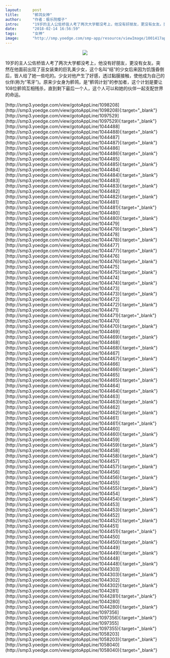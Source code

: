 ```yaml
---
layout:     post
title:      "鹡鸰女神"
author:     "作者：极乐院樱子"
intro:      "19岁的主人公佐桥皆人考了两次大学都没考上，他没有好朋友，更没有女友。突然在他面前出现了巫女装束的巨乳美少女，这个名叫“结”的少女后来因为饥饿昏倒后，皆人给了她一些吃的。少女对他产生了好感，透过黏膜接触，使他成为自己的伙伴(称为“苇牙”)。原来少女身为鹡鸰，是“鹡鸰计划”的参加者，这个计划是要让108位鹡鸰互相残杀，直到剩下最后一个人，这个人可以和她的伙伴一起支配世界的命运。"
date:       "2018-02-14 16:56:59"
tags:       "女神"
image:      "http://smp.yoedge.com/smp-app/resource/viewImage/1001417appline.png"
---
```

<div style="text-align: center">
<p><img src="http://smp.yoedge.com/smp-app/resource/viewImage/1001417appline.png"/></p>
</div>
<p class="post-meta">
<span>19岁的主人公佐桥皆人考了两次大学都没考上，他没有好朋友，更没有女友。突然在他面前出现了巫女装束的巨乳美少女，这个名叫“结”的少女后来因为饥饿昏倒后，皆人给了她一些吃的。少女对他产生了好感，透过黏膜接触，使他成为自己的伙伴(称为“苇牙”)。原来少女身为鹡鸰，是“鹡鸰计划”的参加者，这个计划是要让108位鹡鸰互相残杀，直到剩下最后一个人，这个人可以和她的伙伴一起支配世界的命运。</span>
</p>
[http://smp3.yoedge.com/view/gotoAppLine/1098208](http://smp3.yoedge.com/view/gotoAppLine/1098208){:target="_blank"}
[http://smp3.yoedge.com/view/gotoAppLine/1097529](http://smp3.yoedge.com/view/gotoAppLine/1097529){:target="_blank"}
[http://smp3.yoedge.com/view/gotoAppLine/1044488](http://smp3.yoedge.com/view/gotoAppLine/1044488){:target="_blank"}
[http://smp3.yoedge.com/view/gotoAppLine/1044487](http://smp3.yoedge.com/view/gotoAppLine/1044487){:target="_blank"}
[http://smp3.yoedge.com/view/gotoAppLine/1044486](http://smp3.yoedge.com/view/gotoAppLine/1044486){:target="_blank"}
[http://smp3.yoedge.com/view/gotoAppLine/1044485](http://smp3.yoedge.com/view/gotoAppLine/1044485){:target="_blank"}
[http://smp3.yoedge.com/view/gotoAppLine/1044484](http://smp3.yoedge.com/view/gotoAppLine/1044484){:target="_blank"}
[http://smp3.yoedge.com/view/gotoAppLine/1044483](http://smp3.yoedge.com/view/gotoAppLine/1044483){:target="_blank"}
[http://smp3.yoedge.com/view/gotoAppLine/1044482](http://smp3.yoedge.com/view/gotoAppLine/1044482){:target="_blank"}
[http://smp3.yoedge.com/view/gotoAppLine/1044481](http://smp3.yoedge.com/view/gotoAppLine/1044481){:target="_blank"}
[http://smp3.yoedge.com/view/gotoAppLine/1044480](http://smp3.yoedge.com/view/gotoAppLine/1044480){:target="_blank"}
[http://smp3.yoedge.com/view/gotoAppLine/1044479](http://smp3.yoedge.com/view/gotoAppLine/1044479){:target="_blank"}
[http://smp3.yoedge.com/view/gotoAppLine/1044478](http://smp3.yoedge.com/view/gotoAppLine/1044478){:target="_blank"}
[http://smp3.yoedge.com/view/gotoAppLine/1044477](http://smp3.yoedge.com/view/gotoAppLine/1044477){:target="_blank"}
[http://smp3.yoedge.com/view/gotoAppLine/1044476](http://smp3.yoedge.com/view/gotoAppLine/1044476){:target="_blank"}
[http://smp3.yoedge.com/view/gotoAppLine/1044475](http://smp3.yoedge.com/view/gotoAppLine/1044475){:target="_blank"}
[http://smp3.yoedge.com/view/gotoAppLine/1044474](http://smp3.yoedge.com/view/gotoAppLine/1044474){:target="_blank"}
[http://smp3.yoedge.com/view/gotoAppLine/1044473](http://smp3.yoedge.com/view/gotoAppLine/1044473){:target="_blank"}
[http://smp3.yoedge.com/view/gotoAppLine/1044472](http://smp3.yoedge.com/view/gotoAppLine/1044472){:target="_blank"}
[http://smp3.yoedge.com/view/gotoAppLine/1044471](http://smp3.yoedge.com/view/gotoAppLine/1044471){:target="_blank"}
[http://smp3.yoedge.com/view/gotoAppLine/1044470](http://smp3.yoedge.com/view/gotoAppLine/1044470){:target="_blank"}
[http://smp3.yoedge.com/view/gotoAppLine/1044469](http://smp3.yoedge.com/view/gotoAppLine/1044469){:target="_blank"}
[http://smp3.yoedge.com/view/gotoAppLine/1044468](http://smp3.yoedge.com/view/gotoAppLine/1044468){:target="_blank"}
[http://smp3.yoedge.com/view/gotoAppLine/1044467](http://smp3.yoedge.com/view/gotoAppLine/1044467){:target="_blank"}
[http://smp3.yoedge.com/view/gotoAppLine/1044466](http://smp3.yoedge.com/view/gotoAppLine/1044466){:target="_blank"}
[http://smp3.yoedge.com/view/gotoAppLine/1044465](http://smp3.yoedge.com/view/gotoAppLine/1044465){:target="_blank"}
[http://smp3.yoedge.com/view/gotoAppLine/1044464](http://smp3.yoedge.com/view/gotoAppLine/1044464){:target="_blank"}
[http://smp3.yoedge.com/view/gotoAppLine/1044463](http://smp3.yoedge.com/view/gotoAppLine/1044463){:target="_blank"}
[http://smp3.yoedge.com/view/gotoAppLine/1044462](http://smp3.yoedge.com/view/gotoAppLine/1044462){:target="_blank"}
[http://smp3.yoedge.com/view/gotoAppLine/1044461](http://smp3.yoedge.com/view/gotoAppLine/1044461){:target="_blank"}
[http://smp3.yoedge.com/view/gotoAppLine/1044460](http://smp3.yoedge.com/view/gotoAppLine/1044460){:target="_blank"}
[http://smp3.yoedge.com/view/gotoAppLine/1044459](http://smp3.yoedge.com/view/gotoAppLine/1044459){:target="_blank"}
[http://smp3.yoedge.com/view/gotoAppLine/1044458](http://smp3.yoedge.com/view/gotoAppLine/1044458){:target="_blank"}
[http://smp3.yoedge.com/view/gotoAppLine/1044457](http://smp3.yoedge.com/view/gotoAppLine/1044457){:target="_blank"}
[http://smp3.yoedge.com/view/gotoAppLine/1044456](http://smp3.yoedge.com/view/gotoAppLine/1044456){:target="_blank"}
[http://smp3.yoedge.com/view/gotoAppLine/1044455](http://smp3.yoedge.com/view/gotoAppLine/1044455){:target="_blank"}
[http://smp3.yoedge.com/view/gotoAppLine/1044454](http://smp3.yoedge.com/view/gotoAppLine/1044454){:target="_blank"}
[http://smp3.yoedge.com/view/gotoAppLine/1044453](http://smp3.yoedge.com/view/gotoAppLine/1044453){:target="_blank"}
[http://smp3.yoedge.com/view/gotoAppLine/1044452](http://smp3.yoedge.com/view/gotoAppLine/1044452){:target="_blank"}
[http://smp3.yoedge.com/view/gotoAppLine/1044451](http://smp3.yoedge.com/view/gotoAppLine/1044451){:target="_blank"}
[http://smp3.yoedge.com/view/gotoAppLine/1044450](http://smp3.yoedge.com/view/gotoAppLine/1044450){:target="_blank"}
[http://smp3.yoedge.com/view/gotoAppLine/1044449](http://smp3.yoedge.com/view/gotoAppLine/1044449){:target="_blank"}
[http://smp3.yoedge.com/view/gotoAppLine/1044448](http://smp3.yoedge.com/view/gotoAppLine/1044448){:target="_blank"}
[http://smp3.yoedge.com/view/gotoAppLine/1044303](http://smp3.yoedge.com/view/gotoAppLine/1044303){:target="_blank"}
[http://smp3.yoedge.com/view/gotoAppLine/1044302](http://smp3.yoedge.com/view/gotoAppLine/1044302){:target="_blank"}
[http://smp3.yoedge.com/view/gotoAppLine/1044281](http://smp3.yoedge.com/view/gotoAppLine/1044281){:target="_blank"}
[http://smp3.yoedge.com/view/gotoAppLine/1044280](http://smp3.yoedge.com/view/gotoAppLine/1044280){:target="_blank"}
[http://smp3.yoedge.com/view/gotoAppLine/1097356](http://smp3.yoedge.com/view/gotoAppLine/1097356){:target="_blank"}
[http://smp3.yoedge.com/view/gotoAppLine/1097355](http://smp3.yoedge.com/view/gotoAppLine/1097355){:target="_blank"}
[http://smp3.yoedge.com/view/gotoAppLine/1058203](http://smp3.yoedge.com/view/gotoAppLine/1058203){:target="_blank"}
[http://smp3.yoedge.com/view/gotoAppLine/1058040](http://smp3.yoedge.com/view/gotoAppLine/1058040){:target="_blank"}


